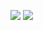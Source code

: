 [![](https://github-readme-stats.rinc.vercel.app/api/top-langs/?layout=compact&username=R1NC&show_icons=true&theme=vue&hide_title=true&line_height=31)]()
[![](https://github-readme-stats.rinc.vercel.app/api?include_all_commits=true&username=R1NC&show_icons=true&theme=vue&hide_title=true&line_height=41)]()
